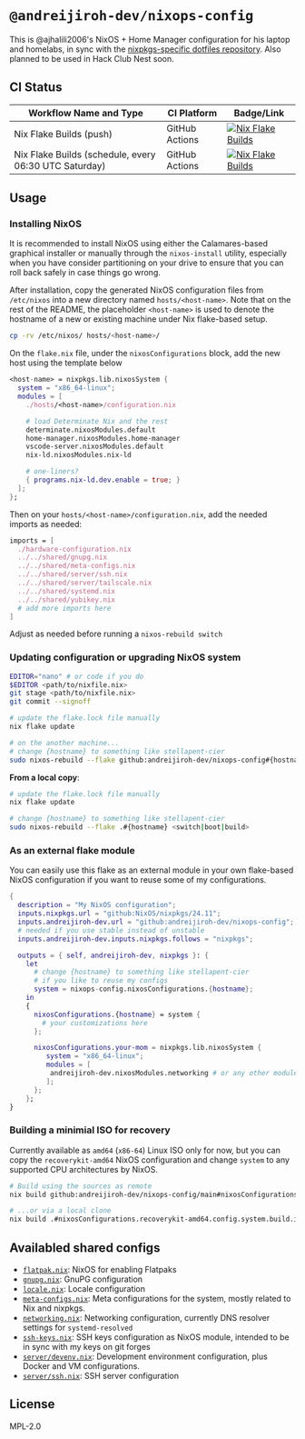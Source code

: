 # `@andreijiroh-dev/nixops-config`

This is @ajhalili2006's NixOS + Home Manager configuration for his laptop
and homelabs, in sync with the [nixpkgs-specific dotfiles repository].
Also planned to be used in Hack Club Nest soon.

[nixpkgs-specific dotfiles repository]: https://github.com/andreijiroh-dev/dotfiles/tree/nixpkgs

## CI Status

| Workflow Name and Type | CI Platform | Badge/Link |
| --- | --- | --- |
| Nix Flake Builds (push) | GitHub Actions | [![Nix Flake Builds](https://github.com/andreijiroh-dev/nixops-config/actions/workflows/update-flakes.yml/badge.svg)](https://github.com/andreijiroh-dev/nixops-config/actions/workflows/update-flakes.yml) |
| Nix Flake Builds (schedule, every 06:30 UTC Saturday) | GitHub Actions | [![Nix Flake Builds](https://github.com/andreijiroh-dev/nixops-config/actions/workflows/update-flakes.yml/badge.svg?event=schedule)](https://github.com/andreijiroh-dev/nixops-config/actions/workflows/update-flakes.yml) |

## Usage

### Installing NixOS

It is recommended to install NixOS using either the Calamares-based graphical
installer or manually through the `nixos-install` utility, especially
when you have consider partitioning on your drive to ensure that you can roll back
safely in case things go wrong.

After installation, copy the generated NixOS configuration files from `/etc/nixos`
into a new directory named `hosts/<host-name>`. Note that on the rest of
the README, the placeholder `<host-name>` is used to denote the hostname of a new
or existing machine under Nix flake-based setup.

```bash
cp -rv /etc/nixos/ hosts/<host-name>/
```

On the `flake.nix` file, under the `nixosConfigurations` block, add the new host using the template below

```nix
<host-name> = nixpkgs.lib.nixosSystem {
  system = "x86_64-linux";
  modules = [
    ./hosts/<host-name>/configuration.nix

    # load Determinate Nix and the rest
    determinate.nixosModules.default
    home-manager.nixosModules.home-manager
    vscode-server.nixosModules.default
    nix-ld.nixosModules.nix-ld

    # one-liners?
    { programs.nix-ld.dev.enable = true; }
  ];
};
```

Then on your `hosts/<host-name>/configuration.nix`, add the needed imports
as needed:

```nix
imports = [
  ./hardware-configuration.nix
  ../../shared/gnupg.nix
  ../../shared/meta-configs.nix
  ../../shared/server/ssh.nix
  ../../shared/server/tailscale.nix
  ../../shared/systemd.nix
  ../../shared/yubikey.nix
  # add more imports here
]
```

Adjust as needed before running a `nixos-rebuild switch`

### Updating configuration or upgrading NixOS system

```bash
EDITOR="nano" # or code if you do
$EDITOR <path/to/nixfile.nix>
git stage <path/to/nixfile.nix>
git commit --signoff

# update the flake.lock file manually
nix flake update

# on the another machine...
# change {hostname} to something like stellapent-cier
sudo nixos-rebuild --flake github:andreijiroh-dev/nixops-config#{hostname} <switch|boot|build>
```

**From a local copy**:

```bash
# update the flake.lock file manually
nix flake update

# change {hostname} to something like stellapent-cier
sudo nixos-rebuild --flake .#{hostname} <switch|boot|build>
```

### As an external flake module

You can easily use this flake as an external module in your own flake-based NixOS configuration
if you want to reuse some of my configurations.

```nix
{
  description = "My NixOS configuration";
  inputs.nixpkgs.url = "github:NixOS/nixpkgs/24.11";
  inputs.andreijiroh-dev.url = "github:andreijiroh-dev/nixops-config";
  # needed if you use stable instead of unstable
  inputs.andreijiroh-dev.inputs.nixpkgs.follows = "nixpkgs";

  outputs = { self, andreijiroh-dev, nixpkgs }: {
    let
      # change {hostname} to something like stellapent-cier
      # if you like to reuse my configs
      system = nixops-config.nixosConfigurations.{hostname};
    in
    {
      nixosConfigurations.{hostname} = system {
        # your customizations here
      };

      nixosConfigurations.your-mom = nixpkgs.lib.nixosSystem {
         system = "x86_64-linux";
         modules = [
          andreijiroh-dev.nixosModules.networking # or any other modules
         ];
      };
    };
}
```

### Building a minimial ISO for recovery

Currently available as `amd64` (`x86-64`) Linux ISO only for now, but you can copy
the `recoverykit-amd64` NixOS configuration and change `system` to any supported CPU
architectures by NixOS.

```bash
# Build using the sources as remote
nix build github:andreijiroh-dev/nixops-config/main#nixosConfigurations.recoverykit-amd64.config.system.build.isoImage

# ...or via a local clone
nix build .#nixosConfigurations.recoverykit-amd64.config.system.build.isoImage
```

## Availabled shared configs

- [`flatpak.nix`](./shared/flatpak.nix): NixOS for enabling Flatpaks
- [`gnupg.nix`](./shared/gnupg.nix): GnuPG configuration
- [`locale.nix`](./shared/locale.nix): Locale configuration
- [`meta-configs.nix`](./shared/meta-configs.nix): Meta configurations for the system, mostly related to Nix and nixpkgs.
- [`networking.nix`](./shared/networking.nix): Networking configuration, currently DNS resolver settings for `systemd-resolved`
- [`ssh-keys.nix`](./shared/ssh-keys.nix): SSH keys configuration as NixOS module, intended to be in sync with my keys on git forges
- [`server/devenv.nix`](./shared/server/devenv.nix): Development environment configuration, plus Docker and VM configurations.
- [`server/ssh.nix`](./shared/server/ssh.nix): SSH server configuration

## License

MPL-2.0
